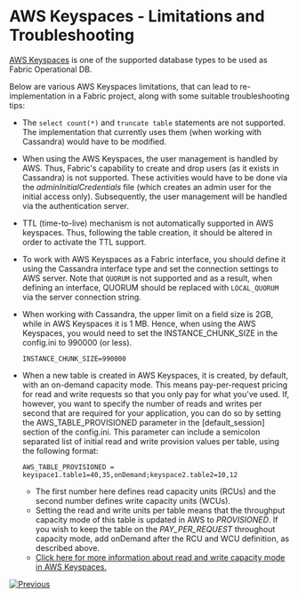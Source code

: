 # AWS Keyspaces - Limitations and Troubleshooting 

[AWS Keyspaces](https://docs.aws.amazon.com/keyspaces/latest/devguide/what-is-keyspaces.html) is one of the supported database types to be used as Fabric Operational DB. 

Below are various AWS Keyspaces limitations, that can lead to re-implementation in a  Fabric project, along with some suitable troubleshooting tips:

* The ```select count(*)``` and ```truncate table``` statements are not supported. The implementation that currently uses them (when working with Cassandra) would have to be modified.

* When using the AWS Keyspaces, the user management is handled by AWS. Thus, Fabric's capability to create and drop users (as it exists in Cassandra) is not supported. These activities would have to be done via the *adminInitialCredentials* file (which creates an admin user for the initial access only). Subsequently, the user management will be handled via the authentication server.

* TTL (time-to-live) mechanism is not automatically supported in AWS keyspaces. Thus, following the table creation, it should be altered in order to activate the TTL support. 

* To work with AWS Keyspaces as a Fabric interface, you should define it using the Cassandra interface type and set the connection settings to AWS server. Note that ```QUORUM``` is not supported and as a result, when defining an interface, QUORUM should be replaced with ```LOCAL_QUORUM``` via the server connection string.

* When working with Cassandra, the upper limit on a field size is 2GB, while in AWS Keyspaces it is 1 MB. Hence, when using the AWS Keyspaces, you would need to set the INSTANCE_CHUNK_SIZE in the config.ini to 990000 (or less).

  ~~~
  INSTANCE_CHUNK_SIZE=990000
  ~~~

* When a new table is created in AWS Keyspaces, it is created, by default, with an on-demand capacity mode. This means pay-per-request pricing for read and write requests so that you only pay for what you've used. If, however, you want to specify the number of reads and writes per second that are required for your application, you can do so by setting the AWS_TABLE_PROVISIONED parameter in the [default_session] section of the config.ini. This parameter can include a semicolon separated list of initial read and write provision values per table, using the following format:

  ~~~
  AWS_TABLE_PROVISIONED = keyspace1.table1=40,35,onDemand;keyspace2.table2=10,12
  ~~~

  * The first number here defines read capacity units (RCUs) and the second number defines write capacity units (WCUs).
  * Setting the read and write units per table means that the throughput capacity mode of this table is updated in AWS to *PROVISIONED*. If you wish to keep the table on the *PAY_PER_REQUEST* throughout capacity mode, add onDemand after the RCU and WCU definition, as described above.
  * [Click here for more information about read and write capacity mode in AWS Keyspaces.](https://docs.aws.amazon.com/keyspaces/latest/devguide/ReadWriteCapacityMode.html)





[![Previous](/articles/images/Previous.png)](08_kafka_basic_commands.md)
